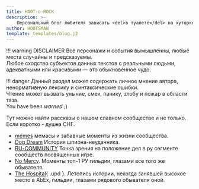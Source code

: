 ```yaml
---
title: HOOT-o-ROCK
description: >-
    Персональный блог любителя зависать <del>в туалете</del> на хуторке с телефоном, поигрывая в АФК.
author: HOOTSMAN
template: templates/blog.j2
---
```

!!! warning DISCLAIMER
    Все персонажи и события вымышленны, любые места случайны и предсказуемы.  
    Любое сходство субъектов данных текстов с реальными людьми, адекватными или красивыми — это обыкновенное чудо.  

!!! danger
    Данный раздел может содержать личное мнение автора, ненормативную лексику и синтаксические ошибки.  
    Чтение может вызвать уныние, смех, панику, злобу и пожар в области таза.  
    You have been _warned_ ;)

Тут можно найти рассказы о нашем славном сообществе и не только.  
Если коротко - душ<del class="red-font">к</del>а СНГ.

- [memes](meme.md) мемасы и забавные моменты из жизни сообщества.
- [Dog Dream](dogdream.md) История шпиона-неудачника.
- [RU-COMMUNITY](makerugreatagain.md) Точка зрения на положение дел в ру сегменте сообществ посвященных игре.
- [No Mercy](nm-respect.md). Моменты топ-1 РУ гильдии, глазами все того же обывателя.  
- [The Hospital](th-retirement.md){ .upd }. Летопись истории, некогда занявшей высокое место в AbEx, гильдии, глазами рядового обывателя оной.
